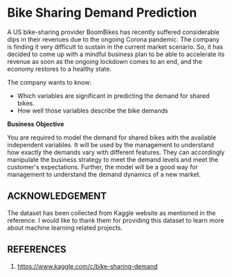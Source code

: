 # Bike Sharing Demand Prediction

A US bike-sharing provider BoomBikes has recently suffered considerable dips in their revenues due to the ongoing Corona pandemic. The company is finding it very difficult to sustain in the current market scenario. So, it has decided to come up with a mindful business plan to be able to accelerate its revenue as soon as the ongoing lockdown comes to an end, and the economy restores to a healthy state. 

The company wants to know:

- Which variables are significant in predicting the demand for shared bikes.
- How well those variables describe the bike demands

**Business Objective**

You are required to model the demand for shared bikes with the available independent variables. It will be used by the management to understand how exactly the demands vary with different features. They can accordingly manipulate the business strategy to meet the demand levels and meet the customer's expectations. Further, the model will be a good way for management to understand the demand dynamics of a new market. 

## ACKNOWLEDGEMENT

The dataset has been collected from Kaggle website as mentioned in the reference. I would like to thank them for providing this dataset to learn more about machine learning related projects.

## REFERENCES

1. https://www.kaggle.com/c/bike-sharing-demand
